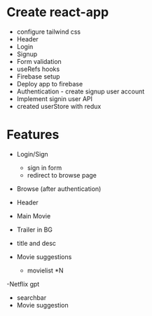 # Create react-app
- configure tailwind css
- Header
- Login
- Signup
- Form validation
- useRefs hooks
- Firebase setup
- Deploy app to firebase
- Authentication - create signup user account
- Implement signin user API
- created userStore with redux

# Features
- Login/Sign
  - sign in form
  - redirect to browse page

- Browse (after authentication)
 - Header
 - Main Movie 
  - Trailer in BG
  - title and desc
  - Movie suggestions
    - movielist *N
    
-Netflix gpt
  - searchbar
  - Movie suggestion 
